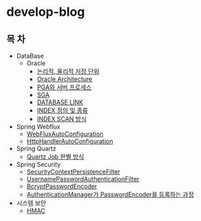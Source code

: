 # develop-blog


목  차
------------------
- DataBase
  - Oracle
    - [논리적, 물리적 저장 단위](https://github.com/kyo705/develop-blog/blob/main/database/oracle/%EB%85%BC%EB%A6%AC%EC%A0%81%2C%20%EB%AC%BC%EB%A6%AC%EC%A0%81%20%EC%A0%80%EC%9E%A5%20%EB%8B%A8%EC%9C%84.md#%EB%85%BC%EB%A6%AC%EC%A0%81-%EC%A0%80%EC%9E%A5-%EB%8B%A8%EC%9C%84)
     - [Oracle Architecture](https://github.com/kyo705/develop-blog/blob/main/database/oracle/oracle%20architecture.md#oracle-architecture)
     - [PGA와 서버 프로세스](https://github.com/kyo705/develop-blog/blob/main/database/oracle/PGA%EC%99%80%20%EC%84%9C%EB%B2%84%20%ED%94%84%EB%A1%9C%EC%84%B8%EC%8A%A4.md#pga%EC%99%80-%EC%84%9C%EB%B2%84-%ED%94%84%EB%A1%9C%EC%84%B8%EC%8A%A4)
     - [SGA](https://github.com/kyo705/develop-blog/blob/main/database/oracle/SGA.md#sgasystem-global-area)
     - [DATABASE LINK](https://github.com/kyo705/develop-blog/blob/main/database/oracle/Database%20Link.md#database-link)
     - [INDEX 정의 및 종류](https://github.com/kyo705/develop-blog/blob/main/database/oracle/INDEX.md#index)
     - [INDEX SCAN 방식](https://github.com/kyo705/develop-blog/blob/main/database/oracle/INDEX%20%EC%8A%A4%EC%BA%94%20%EC%A2%85%EB%A5%98.md#index-%EC%8A%A4%EC%BA%94-%EC%A2%85%EB%A5%98)
- Spring Webflux
  - [WebFluxAutoConfiguration](https://github.com/kyo705/develop-blog/blob/main/spring-webflux/WebFluxAutoConfiguration.md#webfluxautoconfiguration)
  - [HttpHandlerAutoConfiguration](https://github.com/kyo705/develop-blog/blob/main/spring-webflux/HttpHandlerAutoConfiguration.md#httphandlerautoconfiguration)
- Spring Quartz
  - [Quartz Job 판별 방식](https://github.com/kyo705/develop-blog/blob/main/spring-quartz/job%20%EA%B5%AC%EB%B6%84%20%EB%B0%A9%EC%8B%9D.md#spring-quartz%EC%9D%98-job-%EA%B5%AC%EB%B6%84-%EB%B0%A9%EC%8B%9D)
- Spring Security
  - [SecurityContextPersistenceFilter](https://github.com/kyo705/develop-blog/blob/main/spring-security/SecurityContextPersistenceFilter.md#securitycontextpersistencefilter)
  - [UsernamePasswordAuthenticationFilter](https://github.com/kyo705/develop-blog/blob/main/spring-security/UsernamePasswordAuthenticationFilter.md#usernamepasswordauthenticationfilter)
  - [BcryptPasswordEncoder](https://github.com/kyo705/develop-blog/blob/main/spring-security/BcryptPasswordEncoder.md#bcryptpasswordencoder)
  - [AuthenticationManager가 PasswordEncoder를 등록하는 과정](https://github.com/kyo705/develop-blog/blob/main/spring-security/AuthenticationManager%EA%B0%80%20PasswordEncoder%EB%A5%BC%20%EB%93%B1%EB%A1%9D%ED%95%98%EB%8A%94%20%EA%B3%BC%EC%A0%95.md#authenticationmanager%EA%B0%80-passwordencoder%EB%A5%BC-%EB%93%B1%EB%A1%9D%ED%95%98%EB%8A%94-%EA%B3%BC%EC%A0%95)
- 시스템 보안
  - [HMAC](https://github.com/kyo705/develop-blog/blob/main/%EC%8B%9C%EC%8A%A4%ED%85%9C%20%EB%B3%B4%EC%95%88/HMAC.md#hmackeyed-hash-message-authentication-code)
